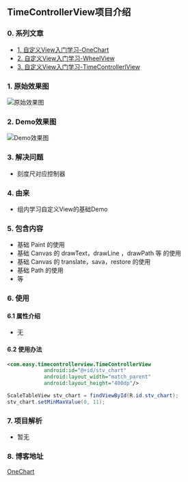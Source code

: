 ## TimeControllerView项目介绍

### 0. 系列文章
- [1. 自定义View入门学习-OneChart](http://www.nooocat.com/index.php/2019/11/04/283/)
- [2. 自定义View入门学习-WheelView](http://www.nooocat.com/index.php/2019/11/15/296/)
- [3. 自定义View入门学习-TimeControllerlView](http://www.nooocat.com/index.php/2019/11/15/296/)

### 1. 原始效果图
![原始效果图](https://s2.ax1x.com/2020/01/13/l7Izz4.png)

### 2. Demo效果图
![Demo效果图](https://s2.ax1x.com/2020/01/13/l7opQJ.png)

### 3. 解决问题
- 刻度尺对应控制器

### 4. 由来
- 组内学习自定义View的基础Demo

### 5. 包含内容
- 基础 Paint 的使用
- 基础 Canvas 的 drawText，drawLine ，drawPath 等 的使用
- 基础 Canvas 的 translate，sava，restore 的使用
- 基础 Path 的使用
- 等

### 6. 使用

#### 6.1 属性介绍
- 无

#### 6.2 使用办法

``` xml
<com.easy.timecontrollerview.TimeControllerView
            android:id="@+id/stv_chart"
            android:layout_width="match_parent"
            android:layout_height="400dp"/>
```
``` java
ScaleTableView stv_chart = findViewById(R.id.stv_chart);
stv_chart.setMinMaxValue(0, 11);
```


### 7. 项目解析
- 暂无

### 8. 博客地址
[OneChart](http://www.nooocat.com/index.php/2019/11/04/283/)